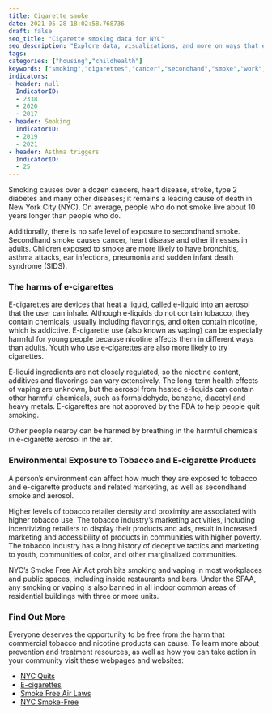 ```yaml
---
title: Cigarette smoke
date: 2021-05-28 18:02:58.768736
draft: false
seo_title: "Cigarette smoking data for NYC"
seo_description: "Explore data, visualizations, and more on ways that environments shape health in New York City's neighborhoods.."
tags: 
categories: ["housing","childhealth"]
keywords: ["smoking","cigarettes","cancer","secondhand","smoke","work","home", "children"]
indicators:
- header: null
  IndicatorID:
  - 2338
  - 2020
  - 2017
- header: Smoking
  IndicatorID:
  - 2019
  - 2021
- header: Asthma triggers
  IndicatorID: 
  - 25
---
```


Smoking causes over a dozen cancers, heart disease, stroke, type 2 diabetes and many other diseases; it remains a leading cause of death in New York City (NYC). On average, people who do not smoke live about 10 years longer than people who do.

Additionally, there is no safe level of exposure to secondhand smoke. Secondhand smoke causes cancer, heart disease and other illnesses in adults. Children exposed to smoke are more likely to have bronchitis, asthma attacks, ear infections, pneumonia and sudden infant death syndrome (SIDS).

### The harms of e-cigarettes
E-cigarettes are devices that heat a liquid, called e-liquid into an aerosol that the user can inhale. Although e-liquids do not contain tobacco, they contain chemicals, usually including flavorings, and often contain nicotine, which is addictive. E-cigarette use (also known as vaping) can be especially harmful for young people because nicotine affects them in different ways than adults. Youth who use e-cigarettes are also more likely to try cigarettes.

E-liquid ingredients are not closely regulated, so the nicotine content, additives and flavorings can vary extensively. The long-term health effects of vaping are unknown, but the aerosol from heated e-liquids can contain other harmful chemicals, such as formaldehyde, benzene, diacetyl and heavy metals. E-cigarettes are not approved by the FDA to help people quit smoking.

Other people nearby can be harmed by breathing in the harmful chemicals in e-cigarette aerosol in the air.

### Environmental Exposure to Tobacco and E-cigarette Products
A person’s environment can affect how much they are exposed to tobacco and e-cigarette products and related marketing, as well as secondhand smoke and aerosol.

Higher levels of tobacco retailer density and proximity are associated with higher tobacco use. The tobacco industry’s marketing activities, including incentivizing retailers to display their products and ads, result in increased marketing and accessibility of products in communities with higher poverty. The tobacco industry has a long history of deceptive tactics and marketing to youth, communities of color, and other marginalized communities.

NYC’s Smoke Free Air Act prohibits smoking and vaping in most workplaces and public spaces, including inside restaurants and bars. Under the SFAA, any smoking or vaping is also banned in all indoor common areas of residential buildings with three or more units.

### Find Out More
Everyone deserves the opportunity to be free from the harm that commercial tobacco and nicotine products can cause. To learn more about prevention and treatment resources, as well as how you can take action in your community visit these webpages and websites:
- [NYC Quits](https://www1.nyc.gov/site/doh/health/health-topics/smoking-nyc-quits.page)
- [E-cigarettes](https://www1.nyc.gov/site/doh/health/health-topics/smoking-e-cigarettes.page)
- [Smoke Free Air Laws](https://www1.nyc.gov/site/doh/business/permits-and-licenses/smoke-free-air-act-exemptions-and-registrations.page)
- [NYC Smoke-Free](https://nycsmokefree.org/)